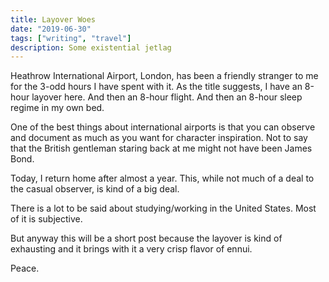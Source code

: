 ```yaml
---
title: Layover Woes
date: "2019-06-30"
tags: ["writing", "travel"]
description: Some existential jetlag
---
```


Heathrow International Airport, London, has been a friendly stranger to me for the 3-odd hours I have spent with it. As the title suggests, I have an 8-hour layover here. And then an 8-hour flight. And then an 8-hour sleep regime in my own bed.

One of the best things about international airports is that you can observe and document as much as you want for character inspiration. Not to say that the British gentleman staring back at me might not have been James Bond.

Today, I return home after almost a year. This, while not much of a deal to the casual observer, is kind of a big deal.

There is a lot to be said about studying/working in the United States. Most of it is subjective.

But anyway this will be a short post because the layover is kind of exhausting and it brings with it a very crisp flavor of ennui.

Peace.

